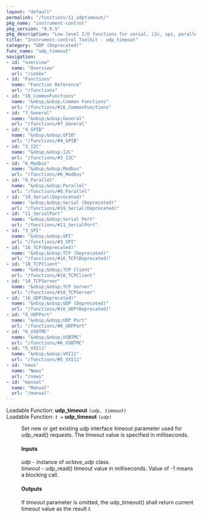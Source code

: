 ```yaml
---
layout: "default"
permalink: "/functions/11_udptimeout/"
pkg_name: "instrument-control"
pkg_version: "0.9.5"
pkg_description: "Low level I/O functions for serial, i2c, spi, parallel, tcp, gpib, modbus, vxi11, udp and usbtmc interfaces."
title: "Instrument-control Toolkit - udp_timeout"
category: "UDP (Deprecated)"
func_name: "udp_timeout"
navigation:
- id: "overview"
  name: "Overview"
  url: "/index"
- id: "Functions"
  name: "Function Reference"
  url: "/functions"
- id: "16_CommonFunctions"
  name: "&nbsp;&nbsp;Common Functions"
  url: "/functions/#16_CommonFunctions"
- id: "7_General"
  name: "&nbsp;&nbsp;General"
  url: "/functions/#7_General"
- id: "4_GPIB"
  name: "&nbsp;&nbsp;GPIB"
  url: "/functions/#4_GPIB"
- id: "3_I2C"
  name: "&nbsp;&nbsp;I2C"
  url: "/functions/#3_I2C"
- id: "6_Modbus"
  name: "&nbsp;&nbsp;Modbus"
  url: "/functions/#6_Modbus"
- id: "8_Parallel"
  name: "&nbsp;&nbsp;Parallel"
  url: "/functions/#8_Parallel"
- id: "19_Serial(Deprecated)"
  name: "&nbsp;&nbsp;Serial (Deprecated)"
  url: "/functions/#19_Serial(Deprecated)"
- id: "11_SerialPort"
  name: "&nbsp;&nbsp;Serial Port"
  url: "/functions/#11_SerialPort"
- id: "3_SPI"
  name: "&nbsp;&nbsp;SPI"
  url: "/functions/#3_SPI"
- id: "16_TCP(Deprecated)"
  name: "&nbsp;&nbsp;TCP (Deprecated)"
  url: "/functions/#16_TCP(Deprecated)"
- id: "10_TCPClient"
  name: "&nbsp;&nbsp;TCP Client"
  url: "/functions/#10_TCPClient"
- id: "10_TCPServer"
  name: "&nbsp;&nbsp;TCP Server"
  url: "/functions/#10_TCPServer"
- id: "16_UDP(Deprecated)"
  name: "&nbsp;&nbsp;UDP (Deprecated)"
  url: "/functions/#16_UDP(Deprecated)"
- id: "8_UDPPort"
  name: "&nbsp;&nbsp;UDP Port"
  url: "/functions/#8_UDPPort"
- id: "6_USBTMC"
  name: "&nbsp;&nbsp;USBTMC"
  url: "/functions/#6_USBTMC"
- id: "5_VXI11"
  name: "&nbsp;&nbsp;VXI11"
  url: "/functions/#5_VXI11"
- id: "news"
  name: "News"
  url: "/news"
- id: "manual"
  name: "Manual"
  url: "/manual"
---
```

<dl class="first-deftypefn">
<dt class="deftypefn" id="index-udp_005ftimeout"><span class="category-def">Loadable Function: </span><span><strong class="def-name">udp_timeout</strong> <code class="def-code-arguments">(<var class="var">udp</var>, <var class="var">timeout</var>)</code><a class="copiable-link" href="#index-udp_005ftimeout"></a></span></dt>
<dt class="deftypefnx def-cmd-deftypefn" id="index-udp_005ftimeout-1"><span class="category-def">Loadable Function: </span><span><code class="def-type"><var class="var">t</var> =</code> <strong class="def-name">udp_timeout</strong> <code class="def-code-arguments">(<var class="var">udp</var>)</code><a class="copiable-link" href="#index-udp_005ftimeout-1"></a></span></dt>
<dd> 
<p>Set new or get existing udp interface timeout parameter used for udp_read() requests. The timeout value is specified in milliseconds.
</p> 
<h4 class="subsubheading" id="Inputs"><span>Inputs<a class="copiable-link" href="#Inputs"></a></span></h4>
<p><var class="var">udp</var> - instance of <var class="var">octave_udp</var> class.<br> <var class="var">timeout</var> - udp_read() timeout value in milliseconds. Value of -1 means a blocking call.
</p> 
<h4 class="subsubheading" id="Outputs"><span>Outputs<a class="copiable-link" href="#Outputs"></a></span></h4>
<p>If <var class="var">timeout</var> parameter is omitted, the udp_timeout() shall return current timeout value as the result <var class="var">t</var>.
 </p></dd></dl>